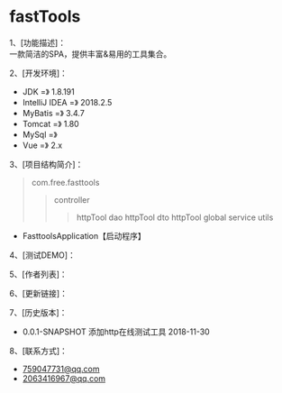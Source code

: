 # fastTools
1、[功能描述]：  
              一款简洁的SPA，提供丰富&amp;易用的工具集合。
              
2、[开发环境]：  
* JDK             =》 1.8.191  
* IntelliJ IDEA   =》 2018.2.5  
* MyBatis         =》 3.4.7  
* Tomcat          =》 1.80  
* MySql           =》   
* Vue             =》 2.x  
                 
3、[项目结构简介]：
>com.free.fasttools
>>controller
>>>httpTool
>>dao
>>>httpTool
>>dto
>>>httpTool
>>global
>>service
>>utils
* FasttoolsApplication【启动程序】

4、[测试DEMO]：  

5、[作者列表]：  

6、[更新链接]：  

7、[历史版本]：
* 0.0.1-SNAPSHOT  添加http在线测试工具   2018-11-30

8、[联系方式]：  
* 759047731@qq.com  
* 2063416967@qq.com  
            
   
         
             


